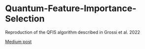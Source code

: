 # Quantum-Feature-Importance-Selection
Reproduction of the QFIS algorithm described in Grossi et al. 2022 

[Medium post](https://medium.com/@pere-christophe/quantum-feature-importance-selection-1a5886d99d80) 
